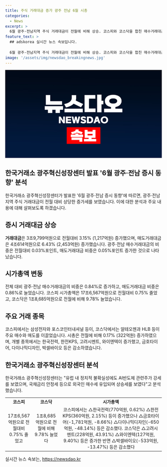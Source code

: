 ```yaml
---
title: 주식 거래대금 증가 광주 전남 6월 시총
categories:
  - News
excerpt: >
  6월 광주·전남지역 주식 거래대금이 전월에 비해 상승. 코스피와 코스닥을 합친 매수거래대금은 3조9,799억원으로 3.15% 증가. 광주·전남 매수거래대금의 비중이 0.84%로 증가하면서 주요 거래 종목인 삼성전자, 알테오젠 등이 관심을 끌었음. 시가총액은 0.17% 증가하며 외국인의 매수세로 상승세를 보임.
feature_text: >
  ## adskorea 실시간 뉴스 속보입니다.

  6월 광주·전남지역 주식 거래대금이 전월에 비해 상승. 코스피와 코스닥을 합친 매수거래대금은 3조9,799억원으로 3.15% 증가. 광주·전남 매수거래대금의 비중이 0.84%로 증가하면서 주요 거래 종목인 삼성전자, 알테오젠 등이 관심을 끌었음. 시가총액은 0.17% 증가하며 외국인의 매수세로 상승세를 보임.
image: '/assets/img/newsdao_breakingnews.jpg'
---
```


<p><img src="/assets/img/newsdao_breakingnews.jpg" alt="adskorea 속보" /></p>

<h2 data-ke-size="size26">한국거래소 광주혁신성장센터 발표 '6월 광주·전남 증시 동향' 분석</h2>

<p data-ke-size="size16">한국거래소 광주혁신성장센터가 발표한 '6월 광주·전남 증시 동향'에 따르면, 광주·전남지역 주식 거래대금이 전월 대비 상당한 증가세를 보였습니다. 이에 대한 분석과 주요 내용에 대해 살펴보도록 하겠습니다.</p>

<h2 data-ke-size="size24">증시 거래대금 상승</h2>

<p data-ke-size="size16"><b>거래대금</b>은 3조9,799억원으로 전월대비 3.15% (1,217억원) 증가했으며, 매도거래대금은 4조614억원으로 6.43% (2,453억원) 증가했습니다. 광주·전남 매수거래대금의 비중은 전월대비 0.03%포인트, 매도거래대금 비중은 0.05%포인트 증가한 것으로 나타났습니다.</p>

<h2 data-ke-size="size24">시가총액 변동</h2>

<p data-ke-size="size16">전체 대비 광주·전남 매수거래대금의 비중은 0.84%로 증가하고, 매도거래대금 비중은 0.86%로 늘었습니다. 코스피 시가총액은 17조6,567억원으로 전월대비 0.75% 줄었고, 코스닥은 1조8,685억원으로 전월에 비해 9.78% 늘었습니다.</p>

<h2 data-ke-size="size24">주요 거래 종목</h2>

<p data-ke-size="size16">코스피에서는 삼성전자와 포스코인터내셔널 등이, 코스닥에서는 알테오젠과 HLB 등이 주요 매수와 매도를 이끌었습니다. 시총은 전월에 비해 0.17% (322억원) 증가하였으며, 개별 종목에서는 한국전력, 한전KPS, 고려시멘트, 와이엔텍이 증가했고, 금호타이어, 다이나믹디자인, 박셀바이오 등은 감소하였습니다.</p>

<h2 data-ke-size="size24">한국거래소 광주혁신성장센터 분석</h2>

<p data-ke-size="size16">한국거래소 광주혁신성장센터는 "유럽 내 정치적 불확실성에도 AI반도체 관련주가 강세를 보였으며, 국채금리 안정세 등으로 외국인 매수세 유입되며 상승세를 보였다"고 분석했습니다.</p>

<table>
    <tbody>
        <tr>
            <td style="text-align: center; height: 17px;"><b>코스피</b></td>
            <td style="text-align: center; height: 17px;"><b>코스닥</b></td>
            <td style="text-align: center; height: 17px;"><b>시가총액</b></td>
        </tr>
        <tr>
            <td style="text-align: center; height: 17px;">17조6,567억원으로 전월대비 0.75% 줄었고</td>
            <td style="text-align: center; height: 17px;">1조8,685억원으로 전월에 비해 9.78% 늘었다</td>
            <td style="text-align: center; height: 17px;">코스피에서는 △한국전력(770억원, 0.62%) △한전KPS(360억원, 2.15%) 등이 증가했으나 △금호타이어(-1,781억원, -8.66%) △다이나믹디자인(-650억원, -48.14%) 등은 감소했다. 코스닥은 △고려시멘트(228억원, 43.91%) △와이엔텍(127억원, 9.40%) 등은 증가한 반면 △박셀바이오(-533억원, -13.47%) 등은 감소했다</td>
        </tr>
    </tbody>
</table>
실시간 뉴스 속보는, <a href="https://newsdao.kr" rel="dofollow">https://newsdao.kr</a>


